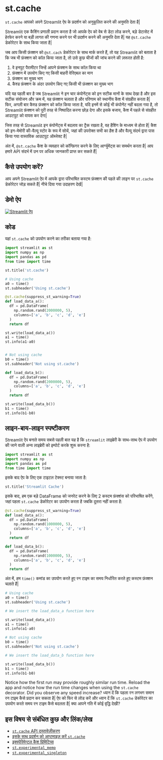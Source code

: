 # st.cache

`st.cache` आपको अपने Streamlit ऐप के प्रदर्शन को अनुकूलित करने की अनुमति देता है|

Streamlit एक कैशिंग प्रणाली प्रदान करता है जो आपके ऐप को वेब से डेटा लोड करने, बड़े डेटासेट में हेरफेर करने या बड़ी लागत की गणना करने पर भी प्रदर्शन करने की अनुमति देता है|
यह `@st.cache` डेकोरेटर के साथ किया जाता है|

जब आप किसी फ़ंक्शन को `@st.cach` डेकोरेटर के साथ मार्क करते हैं, तो यह Streamlit को बताता है कि जब भी फ़ंक्शन को कॉल किया जाता है, तो उसे कुछ चीजों की जांच करने की ज़रूरत होती है:

1. वे इनपुट पैरामीटर जिन्हें आपने फ़ंक्शन के साथ कॉल किया था
2. फ़ंक्शन में उपयोग किए गए किसी बाहरी वेरिएबल का मान
3. फ़ंक्शन का मुख्य भाग
4. कैश्ड फ़ंक्शन के अंदर उपयोग किए गए किसी भी फ़ंक्शन का मुख्य भाग

यदि यह पहली बार है जब Streamlit ने इन चार कंपोनेंट्स को इन सटीक मानों के साथ देखा है और इस सटीक संयोजन और क्रम में, यह फ़ंक्शन चलाता है और परिणाम को स्थानीय कैश में संग्रहीत करता है|
फिर, अगली बार कैश्ड फ़ंक्शन को कॉल किया जाता है, यदि इनमें से कोई भी कंपोनेंट नहीं बदला गया है, तो Streamlit फ़ंक्शन को पूरी तरह से निष्पादित करना छोड़ देगा और इसके बजाय, कैश में पहले से संग्रहीत आउटपुट को वापस कर देगा|
 
जिस तरह से Streamlit इन कंपोनेंट्स में बदलाव का ट्रैक रखता है, वह हैशिंग के माध्यम से होता है|
कैश को इन-मेमोरी की-वैल्यू स्टोर के रूप में सोचें, जहां की उपरोक्त सभी का हैश है और वैल्यू संदर्भ द्वारा पास किया गया वास्तविक आउटपुट ऑब्जेक्ट है|

अंत में, `@st.cache` कैश के व्यवहार को कॉन्फ़िगर करने के लिए आर्ग्युमेंट्स का समर्थन करता है|
आप हमारे API संदर्भ में उन पर अधिक जानकारी प्राप्त कर सकते हैं|

## कैसे उपयोग करें?

आप अपने Streamlit ऐप में आपके द्वारा परिभाषित कस्टम फ़ंक्शन की पहले की लाइन पर `st.cache` डेकोरेटर जोड़ सकते हैं|
नीचे दिया गया उदाहरण देखें|

## डेमो ऐप

[![Streamlit ऐप](https://static.streamlit.io/badges/streamlit_badge_black_white.svg)](https://share.streamlit.io/dataprofessor/st.cache/)

## कोड
यहां `st.cache` को उपयोग करने का तरीका बताया गया है:
```python
import streamlit as st
import numpy as np
import pandas as pd
from time import time

st.title('st.cache')

# Using cache
a0 = time()
st.subheader('Using st.cache')

@st.cache(suppress_st_warning=True)
def load_data_a():
  df = pd.DataFrame(
    np.random.rand(2000000, 5),
    columns=['a', 'b', 'c', 'd', 'e']
  )
  return df

st.write(load_data_a())
a1 = time()
st.info(a1-a0)


# Not using cache
b0 = time()
st.subheader('Not using st.cache')

def load_data_b():
  df = pd.DataFrame(
    np.random.rand(2000000, 5),
    columns=['a', 'b', 'c', 'd', 'e']
  )
  return df

st.write(load_data_b())
b1 = time()
st.info(b1-b0)
```

## लाइन-बाय-लाइन स्पष्टीकरण
Streamlit ऐप बनाते समय सबसे पहली बात यह है कि `streamlit` लाइब्रेरी के साथ-साथ ऐप में उपयोग की जाने वाली अन्य लाइब्रेरी को इम्पोर्ट करके शुरू करना है:
```python
import streamlit as st
import numpy as np
import pandas as pd
from time import time
```

इसके बाद ऐप के लिए एक टाइटल टेक्स्ट बनाया जाता है:
```python
st.title('Streamlit Cache')
```

इसके बाद, हम एक बड़े DataFrame को जनरेट करने के लिए 2 कस्टम फ़ंक्शंस को परिभाषित करेंगे, जहां पहला `st.cache` डेकोरेटर का उपयोग करता है जबकि दूसरा नहीं करता है:
```python
@st.cache(suppress_st_warning=True)
def load_data_a():
  df = pd.DataFrame(
    np.random.rand(1000000, 5),
    columns=['a', 'b', 'c', 'd', 'e']
  )
  return df

def load_data_b():
  df = pd.DataFrame(
    np.random.rand(1000000, 5),
    columns=['a', 'b', 'c', 'd', 'e']
  )
  return df
```

अंत में, हम `time()` कमांड का उपयोग करते हुए रन टाइम का समय निर्धारित करते हुए कस्टम फ़ंक्शन चलाते हैं|
```python
# Using cache
a0 = time()
st.subheader('Using st.cache')

# We insert the load_data_a function here

st.write(load_data_a())
a1 = time()
st.info(a1-a0)

# Not using cache
b0 = time()
st.subheader('Not using st.cache')

# We insert the load_data_b function here

st.write(load_data_b())
b1 = time()
st.info(b1-b0)
```

Notice how the first run may provide roughly similar run time. Reload the app and notice how the run time changes when using the `st.cache` decorator. Did you observe any speed increase?
ध्यान दें कि पहला रन लगभग समान रन टाइम कैसे प्रदान कर सकता है|
ऐप को फिर से लोड करें और ध्यान दें कि `st.cache` डेकोरेटर का उपयोग करते समय रन टाइम कैसे बदलता है|
क्या आपने गति में कोई वृद्धि देखी?

## इस विषय से संबंधित कुछ और लिंक/लेख
- [`st.cache` API दस्तावेज़ीकरण](https://docs.streamlit.io/library/api-reference/performance/st.cache)
- [इसके साथ प्रदर्शन को आप्टमाइज़ करें `st.cache`](https://docs.streamlit.io/library/advanced-features/caching)
- [इक्स्पेरिमेन्टल कैश प्रिमिटिव्स](https://docs.streamlit.io/library/advanced-features/experimental-cache-primitives)
- [`st.experimental_memo`](https://docs.streamlit.io/library/api-reference/performance/st.experimental_memo)
- [`st.experimental_singleton`](https://docs.streamlit.io/library/api-reference/performance/st.experimental_singleton)
